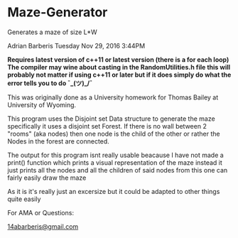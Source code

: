 # Maze-Generator
Generates a maze of size L*W

Adrian Barberis
Tuesday Nov 29, 2016 3:44PM

**Requires latest version of c++11 or latest version (there is a for each loop)**
**The compiler may wine about casting in the RandomUtilities.h file this will probably not matter if using c++11 or later but if it does simply do what the error tells you to do ¯\_(ツ)_/¯**

This was originally done as a University homework for Thomas Bailey at University of Wyoming.

This program uses the Disjoint set Data structure to generate the maze specifically it uses a disjoint set Forest.
If there is no wall between 2 "rooms" (aka nodes) then one node is the child of the other or rather the 
Nodes in the forest are connected.

The output for this program isnt really usable beacause I have not made a print() function which prints a visual representation
of the maze instead it just prints all the nodes and all the children of said nodes from this one can fairly easily draw the maze

As it is it's really just an excersize but it could be adapted to other things quite easily

For AMA or Questions:

  14abarberis@gmail.com
